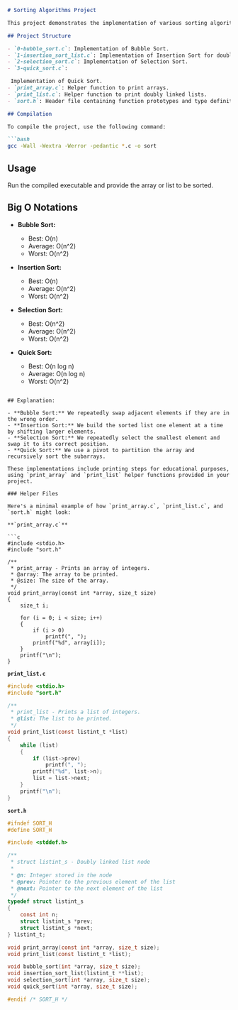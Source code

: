 ```markdown
# Sorting Algorithms Project

This project demonstrates the implementation of various sorting algorithms in C, including Bubble Sort, Insertion Sort, Selection Sort, and Quick Sort.

## Project Structure

- `0-bubble_sort.c`: Implementation of Bubble Sort.
- `1-insertion_sort_list.c`: Implementation of Insertion Sort for doubly linked lists.
- `2-selection_sort.c`: Implementation of Selection Sort.
- `3-quick_sort.c`:

 Implementation of Quick Sort.
- `print_array.c`: Helper function to print arrays.
- `print_list.c`: Helper function to print doubly linked lists.
- `sort.h`: Header file containing function prototypes and type definitions.

## Compilation

To compile the project, use the following command:

```bash
gcc -Wall -Wextra -Werror -pedantic *.c -o sort
```

## Usage

Run the compiled executable and provide the array or list to be sorted.

## Big O Notations

- **Bubble Sort:**
  - Best: O(n)
  - Average: O(n^2)
  - Worst: O(n^2)

- **Insertion Sort:**
  - Best: O(n)
  - Average: O(n^2)
  - Worst: O(n^2)

- **Selection Sort:**
  - Best: O(n^2)
  - Average: O(n^2)
  - Worst: O(n^2)

- **Quick Sort:**
  - Best: O(n log n)
  - Average: O(n log n)
  - Worst: O(n^2)
```

## Explanation:

- **Bubble Sort:** We repeatedly swap adjacent elements if they are in the wrong order.
- **Insertion Sort:** We build the sorted list one element at a time by shifting larger elements.
- **Selection Sort:** We repeatedly select the smallest element and swap it to its correct position.
- **Quick Sort:** We use a pivot to partition the array and recursively sort the subarrays.

These implementations include printing steps for educational purposes, using `print_array` and `print_list` helper functions provided in your project.

### Helper Files

Here's a minimal example of how `print_array.c`, `print_list.c`, and `sort.h` might look:

**`print_array.c`**

```c
#include <stdio.h>
#include "sort.h"

/**
 * print_array - Prints an array of integers.
 * @array: The array to be printed.
 * @size: The size of the array.
 */
void print_array(const int *array, size_t size)
{
    size_t i;

    for (i = 0; i < size; i++)
    {
        if (i > 0)
            printf(", ");
        printf("%d", array[i]);
    }
    printf("\n");
}
```

**`print_list.c`**

```c
#include <stdio.h>
#include "sort.h"

/**
 * print_list - Prints a list of integers.
 * @list: The list to be printed.
 */
void print_list(const listint_t *list)
{
    while (list)
    {
        if (list->prev)
            printf(", ");
        printf("%d", list->n);
        list = list->next;
    }
    printf("\n");
}
```

**`sort.h`**

```c
#ifndef SORT_H
#define SORT_H

#include <stddef.h>

/**
 * struct listint_s - Doubly linked list node
 *
 * @n: Integer stored in the node
 * @prev: Pointer to the previous element of the list
 * @next: Pointer to the next element of the list
 */
typedef struct listint_s
{
    const int n;
    struct listint_s *prev;
    struct listint_s *next;
} listint_t;

void print_array(const int *array, size_t size);
void print_list(const listint_t *list);

void bubble_sort(int *array, size_t size);
void insertion_sort_list(listint_t **list);
void selection_sort(int *array, size_t size);
void quick_sort(int *array, size_t size);

#endif /* SORT_H */
```
